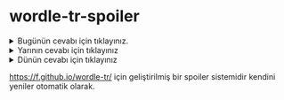 # wordle-tr-spoiler

<details>
  <summary>Bugünün cevabı için tıklayınız.</summary>
  <br>
    <b> sence </b>
</details>

<details>
  <summary>Yarının cevabı için tıklayınız</summary>
  <br>
   <b> gönül </b>
</details>

<details>
  <summary>Dünün cevabı için tıklayınız </summary>
  <br>
  <b> semih </b>
</details>

https://f.github.io/wordle-tr/ için geliştirilmiş bir spoiler sistemidir kendini yeniler otomatik olarak.

